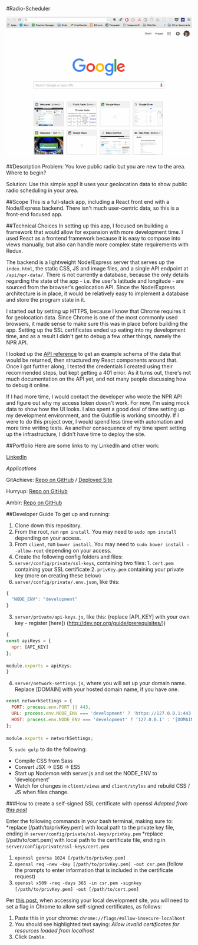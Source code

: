 #Radio-Scheduler

![Screenshot](/docs/screencast.gif?raw=true "radio-scheduler")

##Description
Problem:  You love public radio but you are new to the area. Where to begin?

Solution: Use this simple app! It uses your geolocation data to show public radio scheduling in your area.

##Scope
This is a full-stack app, including a React front end with a Node/Express backend. There isn't much user-centric data, so this is a front-end focused app.

##Technical Choices
In setting up this app, I focused on building a framework that would allow for expansion with more development time. I used React as a frontend framework because it is easy to compose into views manually, but also can handle more complex state requirements with Redux.

The backend is a lightweight Node/Express server that serves up the `index.html`, the static CSS, JS and image files, and a single API endpoint at `/api/npr-data/`. There is not currently a database, because the only details regarding the state of the app - i.e. the user's latitude and longitude - are sourced from the browser's geolocation API. Since the Node/Express architecture is in place, it would be relatively easy to implement a database and store the program state in it.

I started out by setting up HTTPS, because I know that Chrome requires it for geolocation data. Since Chrome is one of the most commonly used browsers, it made sense to make sure this was in place before building the app. Setting up the SSL certificates ended up eating into my development time, and as a result I didn't get to debug a few other things, namely the NPR API.

I looked up the [API reference](http://dev.npr.org/api/) to get an example schema of the data that would be returned, then structured my React components around that. Once I got further along, I tested the credentials I created using their recommended steps, but kept getting a 401 error. As it turns out, there's not much documentation on the API yet, and not many people discussing how to debug it online. 

If I had more time, I would contact the developer who wrote the NPR API and figure out why my access token doesn't work. For now, I'm using mock data to show how the UI looks. I also spent a good deal of time setting up my development environment, and the Gulpfile is working smoothly. If I were to do this project over, I would spend less time with automation and more time writing tests. As another consequence of my time spent setting up the infrastructure, I didn't have time to deploy the site.

##Portfolio
Here are some links to my LinkedIn and other work:

[LinkedIn](https://www.linkedin.com/in/alexnitta)

*Applications*

GitAchieve: [Repo on GitHub](https://github.com/alexnitta/GitAchieve) / [Deployed Site](http://gitachieve.com)

Hurryup: [Repo on GitHub](https://github.com/alexnitta/hurry-up)

Amblr: [Repo on GitHub](https://github.com/alexnitta/amblr)



##Developer Guide
To get up and running:

1. Clone down this repository.
2. From the root, run `npm install`. You may need to `sudo npm install` depending on your access.
3. From `client`, run `bower install`. You may need to `sudo bower install --allow-root` depending on your access.
4. Create the following config folders and files:
  1. `server/config/private/ssl-keys`, containing two files:
    1. `cert.pem` containing your SSL certificate
    2. `privKey.pem` containing your private key (more on creating these below)
  2. `server/config/private/.env.json`, like this: 
  ```javascript
  {
    "NODE_ENV": "development"
  }
  ```
  3. `server/private/api-keys.js`, like this: (replace [API_KEY] with your own key - register [here]) (http://dev.npr.org/guide/prerequisites/))
  ```javascript
  {
  const apiKeys = {
    npr: [API_KEY]
  };

  module.exports = apiKeys;
  }
  ```
  4. `server/network-settings.js`, where you will set up your domain name. Replace [DOMAIN] with your hosted domain name, if you have one.
  ```javascript
  const networkSettings = {
    PORT: process.env.PORT || 443,
    URL: process.env.NODE_ENV === 'development' ? 'https://127.0.0.1:443' : '[DOMAIN]',
    HOST: process.env.NODE_ENV === 'development' ? '127.0.0.1' : '[DOMAIN]'
  };

  module.exports = networkSettings;
  ```
5. `sudo gulp` to do the following:
  * Compile CSS from Sass
  * Convert JSX -> ES6 -> ES5
  * Start up Nodemon with server.js and set the NODE_ENV to 'development'
  * Watch for changes in `client/views` and `client/styles` and rebuild CSS / JS when files change.

###How to create a self-signed SSL certificate with openssl
*Adapted from [this post](http://www.i-visionblog.com/2014/10/create-https-tls-ssl-application-with-express-nodejs-in-localhost-openssl.html)*

Enter the following commands in your bash terminal, making sure to:
*replace [/path/to/privKey.pem] with local path to the private key file, ending in `server/config/private/ssl-keys/privKey.pem`
*replace [/path/to/cert.pem] with local path to the certificate file, ending in `server/config/private/ssl-keys/cert.pem`

1. `openssl genrsa 1024 [/path/to/privKey.pem]`
2.  `openssl req -new -key [/path/to/privKey.pem] -out csr.pem` (follow the prompts to enter information that is included in the certificate request)
3.  `openssl x509 -req -days 365 -in csr.pem -signkey [/path/to/privKey.pem] -out [/path/to/cert.pem]`


Per [this post](http://stackoverflow.com/questions/7580508/getting-chrome-to-accept-self-signed-localhost-certificate), when accessing your local development site, you will need to set a flag in Chrome to allow self-signed certificates, as follows: 

1.  Paste this in your chrome: `chrome://flags/#allow-insecure-localhost`
2. You should see highlighted text saying: *Allow invalid certificates for resources loaded from localhost*
3. Click `Enable`.


